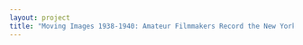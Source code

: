 ```yaml
--- 
layout: project 
title: "Moving Images 1938-1940: Amateur Filmmakers Record the New York World's Fair and Its Period" 
---
```



